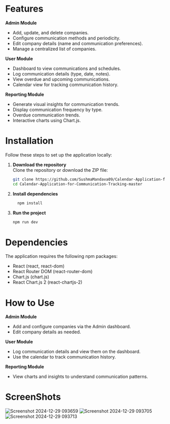 

# Features
__Admin Module__

* Add, update, and delete companies.
* Configure communication methods and periodicity.
* Edit company details (name and communication preferences).
* Manage a centralized list of companies.

__User Module__
* Dashboard to view communications and schedules.
* Log communication details (type, date, notes).
* View overdue and upcoming communications.
* Calendar view for tracking communication history.
  
__Reporting Module__
* Generate visual insights for communication trends.
* Display communication frequency by type.
* Overdue communication trends.
* Interactive charts using Chart.js.
  

# Installation

Follow these steps to set up the application locally:

1. **Download the repository**  
   Clone the repository or download the ZIP file:
   ```bash
   git clone https://github.com/SushmaMandava09/Calendar-Application-for-Communication-Tracking-ENTNT
   cd Calendar-Application-for-Communication-Tracking-master

2. **Install dependencies**
   ```bash
     npm install

3. **Run the project**
     ```bash
    npm run dev


# Dependencies
The application requires the following npm packages:
- React (react, react-dom)
- React Router DOM (react-router-dom)
- Chart.js (chart.js)
- React Chart.js 2 (react-chartjs-2)


# How to Use
__Admin Module__
* Add and configure companies via the Admin dashboard.
* Edit company details as needed.

__User Module__
* Log communication details and view them on the dashboard.
* Use the calendar to track communication history.

__Reporting Module__
* View charts and insights to understand communication patterns.


# ScreenShots
![Screenshot 2024-12-29 093659](https://github.com/user-attachments/assets/0bc0e9f4-0b65-4f69-a66a-a16a2716b741)
![Screenshot 2024-12-29 093705](https://github.com/user-attachments/assets/2362da92-10bf-48a8-b0ae-07053dd3818a)
![Screenshot 2024-12-29 093713](https://github.com/user-attachments/assets/c574d8bf-4da4-41cd-8a1f-595539a22ae3)
